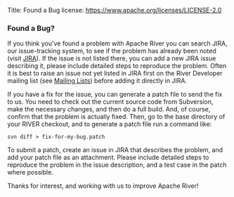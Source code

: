 Title: Found a Bug
license: https://www.apache.org/licenses/LICENSE-2.0

### Found a Bug?


If you think you've found a problem with Apache River you can search JIRA, our issue-tracking system, to see if the
problem has already been noted (visit [JIRA](http://issues.apache.org/jira/browse/RIVER)). If the issue is not listed
there, you can add a new JIRA issue describing it, please include detailed steps to reproduce the problem. Often it
is best to raise an issue not yet listed in JIRA first on the River Developer mailing list (see
[Mailing Lists](mailing-lists.html)) before adding it directly in JIRA.

If you have a fix for the issue, you can generate a patch file to send the fix to us. You need to check out the
current source code from Subversion, make the necessary changes, and then do a full build. And, of course, confirm
that the problem is actually fixed. Then, go to the base directory of your RIVER checkout, and to generate a patch file
run a command like:

`svn diff > fix-for-my-bug.patch`


To submit a patch, create an issue in JIRA that describes the problem, and add your patch file as an attachment.
Please include detailed steps to reproduce the problem in the issue description, and a test case in the patch where possible.

Thanks for interest, and working with us to improve Apache River!
